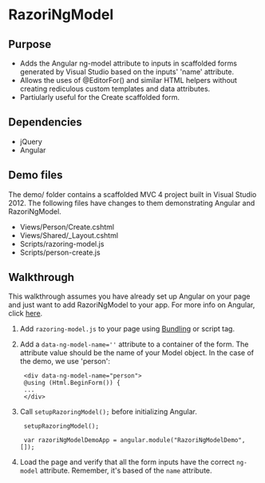 # RazoriNgModel

## Purpose
- Adds the Angular ng-model attribute to inputs in scaffolded forms generated by Visual Studio based on the inputs' 'name' attribute.  
- Allows the uses of @EditorFor() and similar HTML helpers without creating rediculous custom templates and data attributes. 
- Partiularly useful for the Create scaffolded form.

## Dependencies
- jQuery 
- Angular

## Demo files
The demo/ folder contains a scaffolded MVC 4 project built in Visual Studio 2012.  The following files have changes to them demonstrating Angular and RazoriNgModel.
- Views/Person/Create.cshtml
- Views/Shared/_Layout.cshtml
- Scripts/razoring-model.js
- Scripts/person-create.js

## Walkthrough
This walkthrough assumes you have already set up Angular on your page and just want to add RazoriNgModel to your app.  For more info on Angular, click [here](http://angularjs.org/).

1. Add `razoring-model.js` to your page using [Bundling](http://www.asp.net/mvc/tutorials/mvc-4/bundling-and-minification) or script tag.
2. Add a `data-ng-model-name=''` attribute to a container of the form.  The attribute value should be the name of your Model object.  In the case of the demo, we use 'person':
		
		<div data-ng-model-name="person">
    	@using (Html.BeginForm()) {
    	...
		</div>
3. Call `setupRazoringModel();` before initializing Angular.
    	
    	setupRazoringModel();

    	var razoriNgModelDemoApp = angular.module("RazoriNgModelDemo", []);
4. Load the page and verify that all the form inputs have the correct `ng-model` attribute.  Remember, it's based of the `name` attribute.

